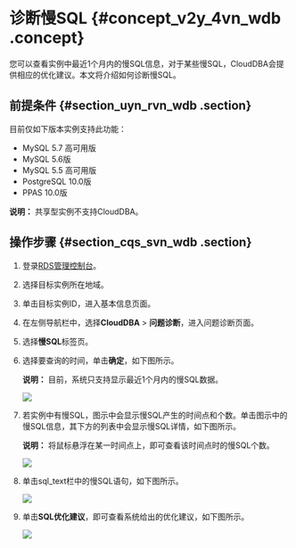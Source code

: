 # 诊断慢SQL {#concept_v2y_4vn_wdb .concept}

您可以查看实例中最近1个月内的慢SQL信息，对于某些慢SQL，CloudDBA会提供相应的优化建议。本文将介绍如何诊断慢SQL。

## 前提条件 {#section_uyn_rvn_wdb .section}

目前仅如下版本实例支持此功能：

-   MySQL 5.7 高可用版
-   MySQL 5.6版
-   MySQL 5.5 高可用版
-   PostgreSQL 10.0版
-   PPAS 10.0版

**说明：** 共享型实例不支持CloudDBA。

## 操作步骤 {#section_cqs_svn_wdb .section}

1.  登录[RDS管理控制台](https://rds.console.aliyun.com/)。
2.  选择目标实例所在地域。
3.  单击目标实例ID，进入基本信息页面。
4.  在左侧导航栏中，选择**CloudDBA** \> **问题诊断**，进入问题诊断页面。
5.  选择**慢SQL**标签页。
6.  选择要查询的时间，单击**确定**，如下图所示。

    **说明：** 目前，系统只支持显示最近1个月内的慢SQL数据。

    ![](http://static-aliyun-doc.oss-cn-hangzhou.aliyuncs.com/assets/img/7906/15421018273062_zh-CN.png)

7.  若实例中有慢SQL，图示中会显示慢SQL产生的时间点和个数。单击图示中的慢SQL信息，其下方的列表中会显示慢SQL详情，如下图所示。

    **说明：** 将鼠标悬浮在某一时间点上，即可查看该时间点时的慢SQL个数。

    ![](http://static-aliyun-doc.oss-cn-hangzhou.aliyuncs.com/assets/img/7906/15421018273063_zh-CN.png)

8.  单击sql\_text栏中的慢SQL语句，如下图所示。

    ![](http://static-aliyun-doc.oss-cn-hangzhou.aliyuncs.com/assets/img/7906/15421018273064_zh-CN.png)

9.  单击**SQL优化建议**，即可查看系统给出的优化建议，如下图所示。

    ![](http://static-aliyun-doc.oss-cn-hangzhou.aliyuncs.com/assets/img/7906/15421018273065_zh-CN.png)


